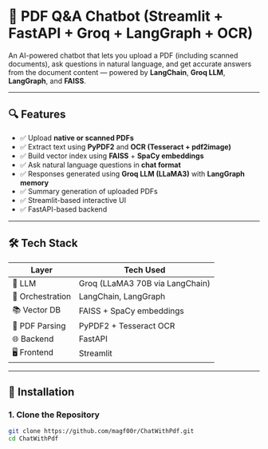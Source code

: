 # 📄 PDF Q&A Chatbot (Streamlit + FastAPI + Groq + LangGraph + OCR)

An AI-powered chatbot that lets you upload a PDF (including scanned documents), ask questions in natural language, and get accurate answers from the document content — powered by **LangChain**, **Groq LLM**, **LangGraph**, and **FAISS**.

---

## 🔍 Features

- ✅ Upload **native or scanned PDFs**
- ✅ Extract text using **PyPDF2** and **OCR (Tesseract + pdf2image)**
- ✅ Build vector index using **FAISS** + **SpaCy embeddings**
- ✅ Ask natural language questions in **chat format**
- ✅ Responses generated using **Groq LLM (LLaMA3)** with **LangGraph memory**
- ✅ Summary generation of uploaded PDFs
- ✅ Streamlit-based interactive UI
- ✅ FastAPI-based backend

---

## 🛠️ Tech Stack

| Layer        | Tech Used                        |
|--------------|----------------------------------|
| 🧠 LLM       | Groq (LLaMA3 70B via LangChain)  |
| 🔗 Orchestration | LangChain, LangGraph         |
| 📚 Vector DB | FAISS + SpaCy embeddings         |
| 📄 PDF Parsing | PyPDF2 + Tesseract OCR         |
| 🌐 Backend   | FastAPI                          |
| 🖥️ Frontend  | Streamlit                        |

---

## 🚀 Installation

### 1. Clone the Repository

```bash
git clone https://github.com/magf00r/ChatWithPdf.git
cd ChatWithPdf


